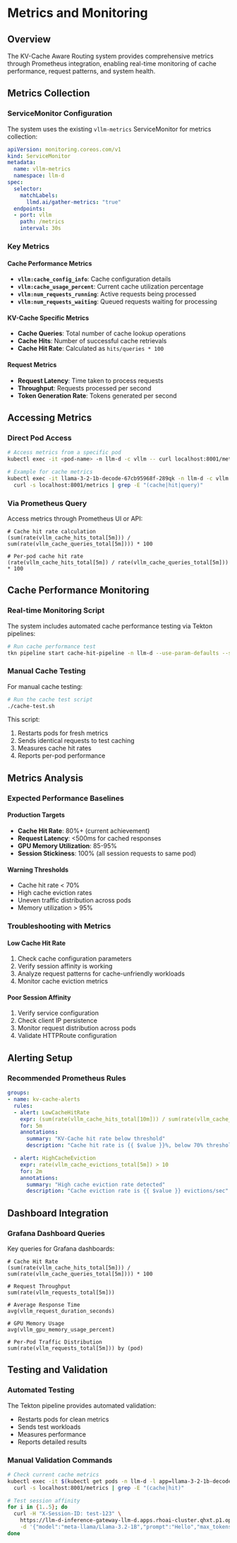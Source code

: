 # Metrics and Monitoring

## Overview

The KV-Cache Aware Routing system provides comprehensive metrics through Prometheus integration, enabling real-time monitoring of cache performance, request patterns, and system health.

## Metrics Collection

### ServiceMonitor Configuration

The system uses the existing `vllm-metrics` ServiceMonitor for metrics collection:

```yaml
apiVersion: monitoring.coreos.com/v1
kind: ServiceMonitor
metadata:
  name: vllm-metrics
  namespace: llm-d
spec:
  selector:
    matchLabels:
      llmd.ai/gather-metrics: "true"
  endpoints:
  - port: vllm
    path: /metrics
    interval: 30s
```

### Key Metrics

#### Cache Performance Metrics
- **`vllm:cache_config_info`**: Cache configuration details
- **`vllm:cache_usage_percent`**: Current cache utilization percentage
- **`vllm:num_requests_running`**: Active requests being processed
- **`vllm:num_requests_waiting`**: Queued requests waiting for processing

#### KV-Cache Specific Metrics
- **Cache Queries**: Total number of cache lookup operations
- **Cache Hits**: Number of successful cache retrievals
- **Cache Hit Rate**: Calculated as `hits/queries * 100`

#### Request Metrics
- **Request Latency**: Time taken to process requests
- **Throughput**: Requests processed per second
- **Token Generation Rate**: Tokens generated per second

## Accessing Metrics

### Direct Pod Access
```bash
# Access metrics from a specific pod
kubectl exec -it <pod-name> -n llm-d -c vllm -- curl localhost:8001/metrics

# Example for cache metrics
kubectl exec -it llama-3-2-1b-decode-67cb95968f-289qk -n llm-d -c vllm -- \
  curl -s localhost:8001/metrics | grep -E "(cache|hit|query)"
```

### Via Prometheus Query

Access metrics through Prometheus UI or API:
```promql
# Cache hit rate calculation
(sum(rate(vllm_cache_hits_total[5m])) / sum(rate(vllm_cache_queries_total[5m]))) * 100

# Per-pod cache hit rate
(rate(vllm_cache_hits_total[5m]) / rate(vllm_cache_queries_total[5m])) * 100
```

## Cache Performance Monitoring

### Real-time Monitoring Script

The system includes automated cache performance testing via Tekton pipelines:

```bash
# Run cache performance test
tkn pipeline start cache-hit-pipeline -n llm-d --use-param-defaults --showlog
```

### Manual Cache Testing

For manual cache testing:

```bash
# Run the cache test script
./cache-test.sh
```

This script:
1. Restarts pods for fresh metrics
2. Sends identical requests to test caching
3. Measures cache hit rates
4. Reports per-pod performance

## Metrics Analysis

### Expected Performance Baselines

#### Production Targets
- **Cache Hit Rate**: 80%+ (current achievement)
- **Request Latency**: <500ms for cached responses
- **GPU Memory Utilization**: 85-95%
- **Session Stickiness**: 100% (all session requests to same pod)

#### Warning Thresholds
- Cache hit rate < 70%
- High cache eviction rates
- Uneven traffic distribution across pods
- Memory utilization > 95%

### Troubleshooting with Metrics

#### Low Cache Hit Rate
1. Check cache configuration parameters
2. Verify session affinity is working
3. Analyze request patterns for cache-unfriendly workloads
4. Monitor cache eviction metrics

#### Poor Session Affinity
1. Verify service configuration
2. Check client IP persistence
3. Monitor request distribution across pods
4. Validate HTTPRoute configuration

## Alerting Setup

### Recommended Prometheus Rules

```yaml
groups:
- name: kv-cache-alerts
  rules:
  - alert: LowCacheHitRate
    expr: (sum(rate(vllm_cache_hits_total[10m])) / sum(rate(vllm_cache_queries_total[10m]))) * 100 < 70
    for: 5m
    annotations:
      summary: "KV-Cache hit rate below threshold"
      description: "Cache hit rate is {{ $value }}%, below 70% threshold"

  - alert: HighCacheEviction
    expr: rate(vllm_cache_evictions_total[5m]) > 10
    for: 2m
    annotations:
      summary: "High cache eviction rate detected"
      description: "Cache eviction rate is {{ $value }} evictions/sec"
```

## Dashboard Integration

### Grafana Dashboard Queries

Key queries for Grafana dashboards:

```promql
# Cache Hit Rate
(sum(rate(vllm_cache_hits_total[5m])) / sum(rate(vllm_cache_queries_total[5m]))) * 100

# Request Throughput
sum(rate(vllm_requests_total[5m]))

# Average Response Time
avg(vllm_request_duration_seconds)

# GPU Memory Usage
avg(vllm_gpu_memory_usage_percent)

# Per-Pod Traffic Distribution
sum(rate(vllm_requests_total[5m])) by (pod)
```

## Testing and Validation

### Automated Testing

The Tekton pipeline provides automated validation:
- Restarts pods for clean metrics
- Sends test workloads
- Measures performance
- Reports detailed results

### Manual Validation Commands

```bash
# Check current cache metrics
kubectl exec -it $(kubectl get pods -n llm-d -l app=llama-3-2-1b-decode -o jsonpath='{.items[0].metadata.name}') -n llm-d -c vllm -- \
  curl -s localhost:8001/metrics | grep -E "(cache|hit)"

# Test session affinity
for i in {1..5}; do
  curl -H "X-Session-ID: test-123" \
    https://llm-d-inference-gateway-llm-d.apps.rhoai-cluster.qhxt.p1.openshiftapps.com/v1/completions \
    -d '{"model":"meta-llama/Llama-3.2-1B","prompt":"Hello","max_tokens":5}'
done
```
